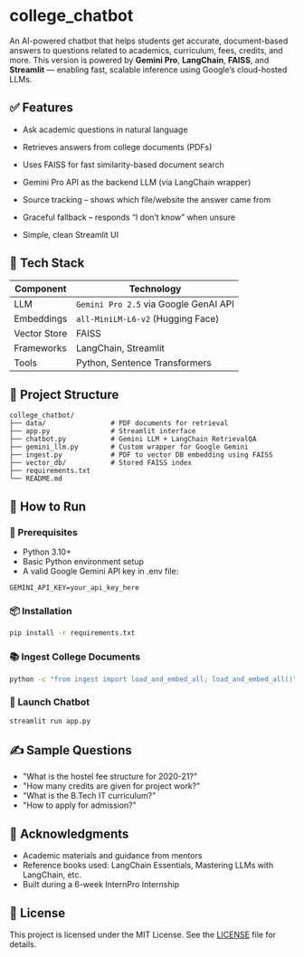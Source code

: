 # college_chatbot
An AI-powered chatbot that helps students get accurate, document-based answers to questions related to academics, curriculum, fees, credits, and more. This version is powered by **Gemini Pro**, **LangChain**, **FAISS**, and **Streamlit** — enabling fast, scalable inference using Google’s cloud-hosted LLMs.

## ✅ Features

- Ask academic questions in natural language

- Retrieves answers from college documents (PDFs)

- Uses FAISS for fast similarity-based document search

- Gemini Pro API as the backend LLM (via LangChain wrapper)

- Source tracking – shows which file/website the answer came from

- Graceful fallback – responds “I don’t know” when unsure

- Simple, clean Streamlit UI

## 🧰 Tech Stack

| Component    | Technology                            |
| ------------ | ------------------------------------- |
| LLM          | `Gemini Pro 2.5` via Google GenAI API |
| Embeddings   | `all-MiniLM-L6-v2` (Hugging Face)     |
| Vector Store | FAISS                                 |
| Frameworks   | LangChain, Streamlit                  |
| Tools        | Python, Sentence Transformers         |



 ## 📂 Project Structure
```
college_chatbot/
├── data/                # PDF documents for retrieval
├── app.py               # Streamlit interface
├── chatbot.py           # Gemini LLM + LangChain RetrievalQA
├── gemini_llm.py        # Custom wrapper for Google Gemini
├── ingest.py            # PDF to vector DB embedding using FAISS
├── vector_db/           # Stored FAISS index
├── requirements.txt
└── README.md

```
## 🧪 How to Run
### 🔧 Prerequisites

- Python 3.10+
- Basic Python environment setup
- A valid Google Gemini API key in .env file:
```
GEMINI_API_KEY=your_api_key_here
```

### 📦 Installation

```bash
pip install -r requirements.txt
``` 
### 📚 Ingest College Documents

```bash
python -c "from ingest import load_and_embed_all; load_and_embed_all()"
```

### 🧠 Launch Chatbot

```bash
streamlit run app.py
```

## ✍️ Sample Questions

- "What is the hostel fee structure for 2020-21?"
- "How many credits are given for project work?"
- "What is the B.Tech IT curriculum?"
- "How to apply for admission?"

## 🙏 Acknowledgments

- Academic materials and guidance from mentors
- Reference books used: LangChain Essentials, Mastering LLMs with LangChain, etc.
- Built during a 6-week InternPro Internship

## 📜 License

This project is licensed under the MIT License. See the [LICENSE](LICENSE) file for details.
